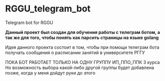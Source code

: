 # RGGU_telegram_bot
Telegram bot for RGGU

**Данный проект был создан для обучения работы с телеграм ботом, а так же для того, чтобы понять как парсить страницы на языке golang**

Идея данного проекта состоит в том, чтобы при помощи телеграм бота получать сообщения о расписании занятий в университете РГГУ



ПОКА БОТ РАБОТАЕТ ТОЛЬКО НА ОДНУ ГРУППУ ИП_ППО_ППК 3 курса
Но возможность выбора какой-либо другой группы будет добавлена позже, когда у меня дойдут руки до этого


